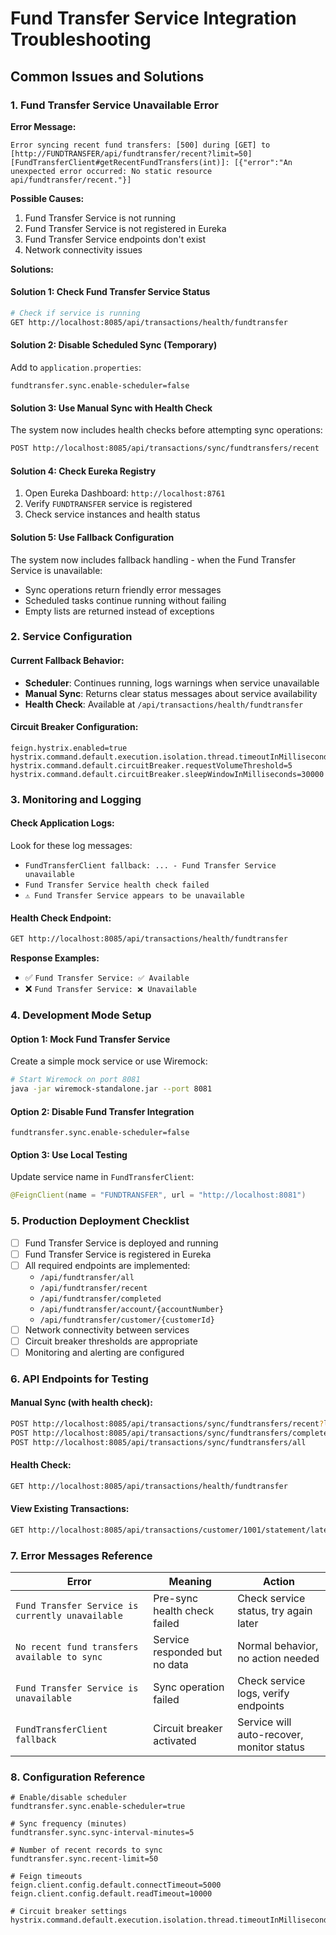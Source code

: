 # Fund Transfer Service Integration Troubleshooting

## Common Issues and Solutions

### 1. Fund Transfer Service Unavailable Error

**Error Message:**
```
Error syncing recent fund transfers: [500] during [GET] to [http://FUNDTRANSFER/api/fundtransfer/recent?limit=50] [FundTransferClient#getRecentFundTransfers(int)]: [{"error":"An unexpected error occurred: No static resource api/fundtransfer/recent."}]
```

**Possible Causes:**
1. Fund Transfer Service is not running
2. Fund Transfer Service is not registered in Eureka
3. Fund Transfer Service endpoints don't exist
4. Network connectivity issues

**Solutions:**

#### Solution 1: Check Fund Transfer Service Status
```bash
# Check if service is running
GET http://localhost:8085/api/transactions/health/fundtransfer
```

#### Solution 2: Disable Scheduled Sync (Temporary)
Add to `application.properties`:
```properties
fundtransfer.sync.enable-scheduler=false
```

#### Solution 3: Use Manual Sync with Health Check
The system now includes health checks before attempting sync operations:
```bash
POST http://localhost:8085/api/transactions/sync/fundtransfers/recent
```

#### Solution 4: Check Eureka Registry
1. Open Eureka Dashboard: `http://localhost:8761`
2. Verify `FUNDTRANSFER` service is registered
3. Check service instances and health status

#### Solution 5: Use Fallback Configuration
The system now includes fallback handling - when the Fund Transfer Service is unavailable:
- Sync operations return friendly error messages
- Scheduled tasks continue running without failing
- Empty lists are returned instead of exceptions

### 2. Service Configuration

#### Current Fallback Behavior:
- **Scheduler**: Continues running, logs warnings when service unavailable
- **Manual Sync**: Returns clear status messages about service availability
- **Health Check**: Available at `/api/transactions/health/fundtransfer`

#### Circuit Breaker Configuration:
```properties
feign.hystrix.enabled=true
hystrix.command.default.execution.isolation.thread.timeoutInMilliseconds=15000
hystrix.command.default.circuitBreaker.requestVolumeThreshold=5
hystrix.command.default.circuitBreaker.sleepWindowInMilliseconds=30000
```

### 3. Monitoring and Logging

#### Check Application Logs:
Look for these log messages:
- `FundTransferClient fallback: ... - Fund Transfer Service unavailable`
- `Fund Transfer Service health check failed`
- `⚠️ Fund Transfer Service appears to be unavailable`

#### Health Check Endpoint:
```bash
GET http://localhost:8085/api/transactions/health/fundtransfer
```

**Response Examples:**
- ✅ `Fund Transfer Service: ✅ Available`
- ❌ `Fund Transfer Service: ❌ Unavailable`

### 4. Development Mode Setup

#### Option 1: Mock Fund Transfer Service
Create a simple mock service or use Wiremock:
```bash
# Start Wiremock on port 8081
java -jar wiremock-standalone.jar --port 8081
```

#### Option 2: Disable Fund Transfer Integration
```properties
fundtransfer.sync.enable-scheduler=false
```

#### Option 3: Use Local Testing
Update service name in `FundTransferClient`:
```java
@FeignClient(name = "FUNDTRANSFER", url = "http://localhost:8081")
```

### 5. Production Deployment Checklist

- [ ] Fund Transfer Service is deployed and running
- [ ] Fund Transfer Service is registered in Eureka
- [ ] All required endpoints are implemented:
  - `/api/fundtransfer/all`
  - `/api/fundtransfer/recent`
  - `/api/fundtransfer/completed`
  - `/api/fundtransfer/account/{accountNumber}`
  - `/api/fundtransfer/customer/{customerId}`
- [ ] Network connectivity between services
- [ ] Circuit breaker thresholds are appropriate
- [ ] Monitoring and alerting are configured

### 6. API Endpoints for Testing

#### Manual Sync (with health check):
```bash
POST http://localhost:8085/api/transactions/sync/fundtransfers/recent?limit=10
POST http://localhost:8085/api/transactions/sync/fundtransfers/completed
POST http://localhost:8085/api/transactions/sync/fundtransfers/all
```

#### Health Check:
```bash
GET http://localhost:8085/api/transactions/health/fundtransfer
```

#### View Existing Transactions:
```bash
GET http://localhost:8085/api/transactions/customer/1001/statement/latest?limit=10
```

### 7. Error Messages Reference

| Error | Meaning | Action |
|-------|---------|--------|
| `Fund Transfer Service is currently unavailable` | Pre-sync health check failed | Check service status, try again later |
| `No recent fund transfers available to sync` | Service responded but no data | Normal behavior, no action needed |
| `Fund Transfer Service is unavailable` | Sync operation failed | Check service logs, verify endpoints |
| `FundTransferClient fallback` | Circuit breaker activated | Service will auto-recover, monitor status |

### 8. Configuration Reference

```properties
# Enable/disable scheduler
fundtransfer.sync.enable-scheduler=true

# Sync frequency (minutes)
fundtransfer.sync.sync-interval-minutes=5

# Number of recent records to sync
fundtransfer.sync.recent-limit=50

# Feign timeouts
feign.client.config.default.connectTimeout=5000
feign.client.config.default.readTimeout=10000

# Circuit breaker settings
hystrix.command.default.execution.isolation.thread.timeoutInMilliseconds=15000
```

